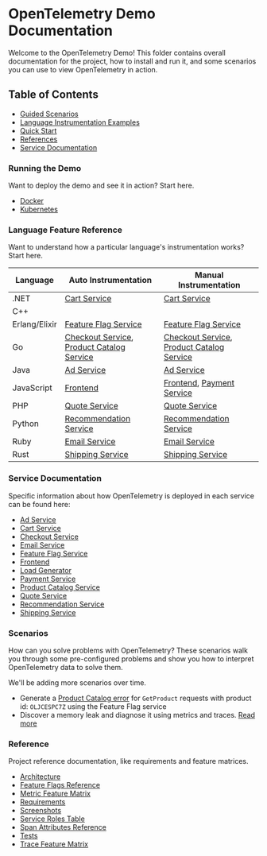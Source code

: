 # OpenTelemetry Demo Documentation

Welcome to the OpenTelemetry Demo! This folder contains overall documentation
for the project, how to install and run it, and some scenarios you can use to
view OpenTelemetry in action.

## Table of Contents

- [Guided Scenarios](#scenarios)
- [Language Instrumentation Examples](#language-feature-reference)
- [Quick Start](#running-the-demo)
- [References](#reference)
- [Service Documentation](#service-documentation)

### Running the Demo

Want to deploy the demo and see it in action? Start here.

- [Docker](./docker_deployment.md)
- [Kubernetes](./kubernetes_deployment.md)

### Language Feature Reference

Want to understand how a particular language's instrumentation works? Start
here.

| Language      | Auto Instrumentation                                                                                                | Manual Instrumentation                                                                                              |
|---------------|---------------------------------------------------------------------------------------------------------------------|---------------------------------------------------------------------------------------------------------------------|
| .NET          | [Cart Service](./services/cartservice.md)                                                                           | [Cart Service](./services/cartservice.md)                                                                           |
| C++           |                                                                                                                     |                                                                                                                     |
| Erlang/Elixir | [Feature Flag Service](./services/featureflagservice.md)                                                            | [Feature Flag Service](./services/featureflagservice.md)                                                            |
| Go            | [Checkout Service](./services/checkoutservice.md), [Product Catalog Service]( ./services/productcatalogservice.md ) | [Checkout Service](./services/checkoutservice.md), [Product Catalog Service]( ./services/productcatalogservice.md ) |
| Java          | [Ad Service](./services/adservice.md)                                                                               | [Ad Service](./services/adservice.md)                                                                               |
| JavaScript    | [Frontend]( ./services/frontend.md )                                                                                | [Frontend](./services/frontend.md), [Payment Service](./services/paymentservice.md)                                 |
| PHP           | [Quote Service](./services/quoteservice.md)                                                                         | [Quote Service](./services/quoteservice.md)                                                                         |
| Python        | [Recommendation Service](./services/recommendationservice.md)                                                       | [Recommendation Service](./services/recommendationservice.md)                                                       |
| Ruby          | [Email Service](./services/emailservice.md)                                                                         | [Email Service](./services/emailservice.md)                                                                         |
| Rust          | [Shipping Service](./services/shippingservice.md)                                                                   | [Shipping Service](./services/shippingservice.md)                                                                   |

### Service Documentation

Specific information about how OpenTelemetry is deployed in each service can be
found here:

- [Ad Service](./services/adservice.md)
- [Cart Service](./services/cartservice.md)
- [Checkout Service](./services/checkoutservice.md)
- [Email Service](./services/emailservice.md)
- [Feature Flag Service](./services/featureflagservice.md)
- [Frontend](./services/frontend.md)
- [Load Generator](./services/loadgenerator.md)
- [Payment Service](./services/paymentservice.md)
- [Product Catalog Service](./services/productcatalogservice.md)
- [Quote Service](./services/quoteservice.md)
- [Recommendation Service](./services/recommendationservice.md)
- [Shipping Service](./services/shippingservice.md)

### Scenarios

How can you solve problems with OpenTelemetry? These scenarios walk you through
some pre-configured problems and show you how to interpret OpenTelemetry data to
solve them.

We'll be adding more scenarios over time.

- Generate a [Product Catalog error](feature_flags.md) for `GetProduct` requests
  with product id: `OLJCESPC7Z` using the Feature Flag service
- Discover a memory leak and diagnose it using metrics and traces. [Read more](./scenarios/recommendation_cache.md)

### Reference

Project reference documentation, like requirements and feature matrices.

- [Architecture](./current_architecture.md)
- [Feature Flags Reference](./feature_flags.md)
- [Metric Feature Matrix](./metric_service_features.md)
- [Requirements](./requirements/)
- [Screenshots](./demo_screenshots.md)
- [Service Roles Table](./service_table.md)
- [Span Attributes Reference](./manual_span_attributes.md)
- [Tests](./tests.md)
- [Trace Feature Matrix](./trace_service_features.md)
